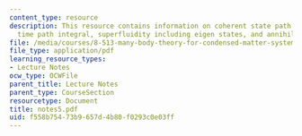 ```yaml
---
content_type: resource
description: This resource contains information on coherent state path integral, real
  time path integral, superfluidity including eigen states, and annihilation operators.
file: /media/courses/8-513-many-body-theory-for-condensed-matter-systems-fall-2004/f558b75473b9657d4b80f0293c0e03ff_notes5.pdf
file_type: application/pdf
learning_resource_types:
- Lecture Notes
ocw_type: OCWFile
parent_title: Lecture Notes
parent_type: CourseSection
resourcetype: Document
title: notes5.pdf
uid: f558b754-73b9-657d-4b80-f0293c0e03ff
---
```

